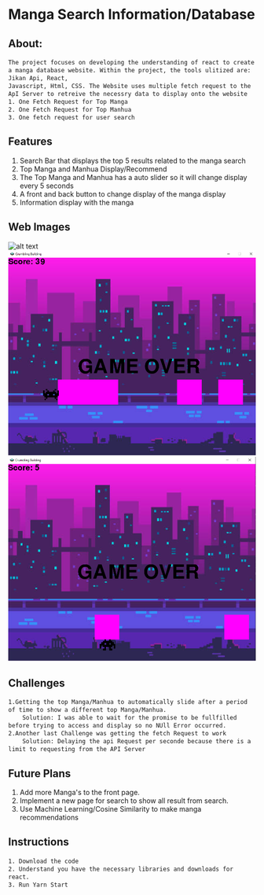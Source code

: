 # **Manga Search Information/Database**

## About:
    The project focuses on developing the understanding of react to create a manga database website. Within the project, the tools ulitized are: Jikan Api, React,
    Javascript, Html, CSS. The Website uses multiple fetch request to the ApI Server to retreive the necessry data to display onto the website
    1. One Fetch Request for Top Manga
    2. One Fetch Request for Top Manhua
    3. One fetch request for user search
## Features
 1. Search Bar that displays the top 5 results related to the manga search
 2. Top Manga and Manhua Display/Recommend
 3. The Top Manga and Manhua has a auto slider so it will change display every 5 seconds
 4. A front and back button to change display of the manga display
 5. Information display with the manga
## Web Images
![alt text](https://github.com/martinwong2020/Manga_Search)
![alt text](https://github.com/martinwong2020/Crumble_Building_Game/blob/main/img/jumping.PNG?raw=true)
![alt text](https://github.com/martinwong2020/Crumble_Building_Game/blob/main/img/Game_over.PNG?raw=true)
## Challenges 
    1.Getting the top Manga/Manhua to automatically slide after a period of time to show a different top Manga/Manhua.
        Solution: I was able to wait for the promise to be fullfilled before trying to access and display so no NUll Error occurred.
    2.Another last Challenge was getting the fetch Request to work
        Solution: Delaying the api Request per seconde because there is a limit to requesting from the API Server

## Future Plans
 1. Add more Manga's to the front page.
 2. Implement a new page for search to show all result from search.
 3. Use Machine Learning/Cosine Similarity to make manga recommendations
## Instructions
    1. Download the code
    2. Understand you have the necessary libraries and downloads for react.
    3. Run Yarn Start



